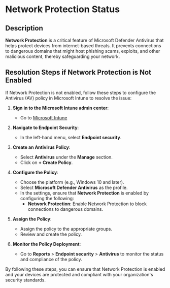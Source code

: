 # Network Protection Status

## Description

**Network Protection** is a critical feature of Microsoft Defender Antivirus that helps protect devices from internet-based threats. It prevents connections to dangerous domains that might host phishing scams, exploits, and other malicious content, thereby safeguarding your network.

## Resolution Steps if Network Protection is Not Enabled

If Network Protection is not enabled, follow these steps to configure the Antivirus (AV) policy in Microsoft Intune to resolve the issue:

1. **Sign in to the Microsoft Intune admin center**:
   - Go to [Microsoft Intune](https://intune.microsoft.com)

2. **Navigate to Endpoint Security**:
   - In the left-hand menu, select **Endpoint security**.

3. **Create an Antivirus Policy**:
   - Select **Antivirus** under the **Manage** section.
   - Click on **+ Create Policy**.

4. **Configure the Policy**:
   - Choose the platform (e.g., Windows 10 and later).
   - Select **Microsoft Defender Antivirus** as the profile.
   - In the settings, ensure that **Network Protection** is enabled by configuring the following:
     - **Network Protection**: Enable Network Protection to block connections to dangerous domains.

5. **Assign the Policy**:
   - Assign the policy to the appropriate groups.
   - Review and create the policy.

6. **Monitor the Policy Deployment**:
   - Go to **Reports** > **Endpoint security** > **Antivirus** to monitor the status and compliance of the policy.

By following these steps, you can ensure that Network Protection is enabled and your devices are protected and compliant with your organization's security standards.
